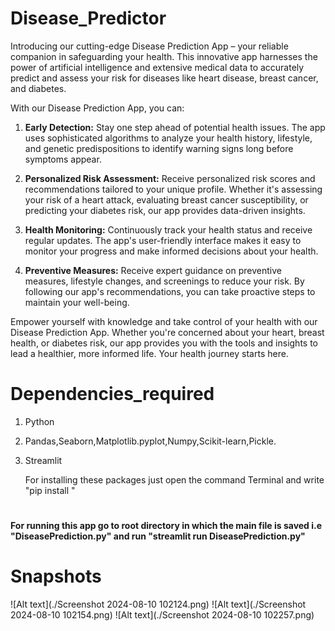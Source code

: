 # Disease_Predictor
Introducing our cutting-edge Disease Prediction App – your reliable companion in safeguarding your health. This innovative app harnesses the power 
of artificial intelligence and extensive medical data to accurately predict and assess your risk for diseases like heart disease, breast cancer, and
diabetes.

With our Disease Prediction App, you can:

1. **Early Detection:** Stay one step ahead of potential health issues. The app uses sophisticated algorithms to analyze your health history,
   lifestyle, and genetic predispositions to identify warning signs long before symptoms appear.

3. **Personalized Risk Assessment:** Receive personalized risk scores and recommendations tailored to your unique profile. Whether it's assessing your
   risk of a heart attack, evaluating breast cancer susceptibility, or predicting your diabetes risk, our app provides data-driven insights.

5. **Health Monitoring:** Continuously track your health status and receive regular updates. The app's user-friendly interface makes it easy to monitor
   your progress and make informed decisions about your health.

7. **Preventive Measures:** Receive expert guidance on preventive measures, lifestyle changes, and screenings to reduce your risk. By following our
   app's recommendations, you can take proactive steps to maintain your well-being.

Empower yourself with knowledge and take control of your health with our Disease Prediction App. Whether you're concerned about your heart, breast 
health, or diabetes risk, our app provides you with the tools and insights to lead a healthier, more informed life. Your health journey starts here.

# Dependencies_required
1. Python
2. Pandas,Seaborn,Matplotlib.pyplot,Numpy,Scikit-learn,Pickle.
3. Streamlit

   For installing these packages just open the command Terminal and write "pip install <package-name>"
#
**For running this app go to root directory in which the main file is saved i.e "DiseasePrediction.py" and run "streamlit run DiseasePrediction.py"**

# Snapshots
![Alt text](./Screenshot 2024-08-10 102124.png)
![Alt text](./Screenshot 2024-08-10 102154.png)
![Alt text](./Screenshot 2024-08-10 102257.png)
